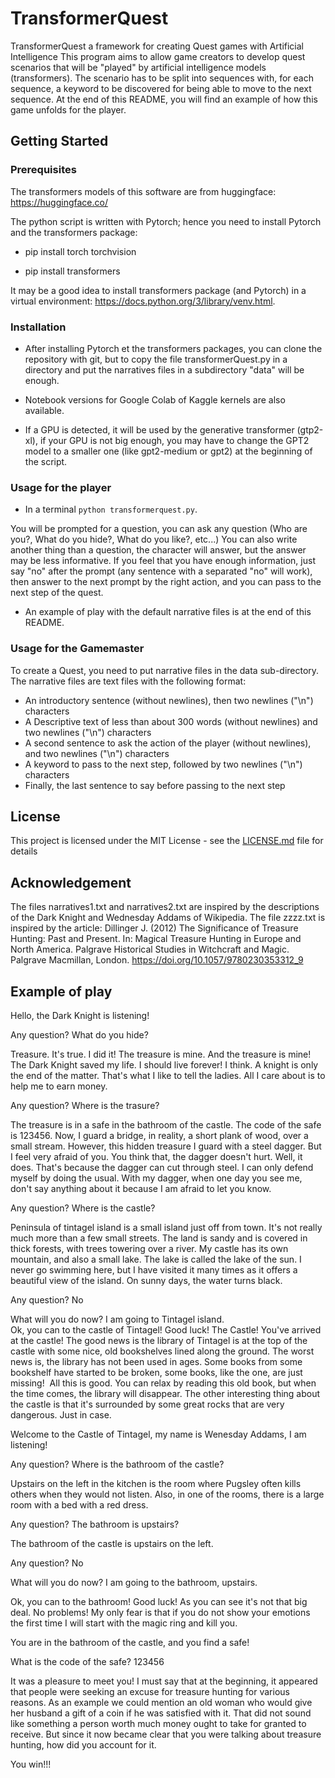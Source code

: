 # TransformerQuest
TransformerQuest a framework for creating Quest games with Artificial Intelligence
This program aims to allow game creators to develop quest scenarios that will be "played" by artificial intelligence models (transformers). The scenario has to be split into sequences with, for each sequence, a keyword to be discovered for being able to move to the next sequence. At the end of this README, you will find an example of how this game unfolds for the player.

## Getting Started

### Prerequisites

The transformers models of this software are from huggingface: https://huggingface.co/

The python script is written with Pytorch; hence you need to install Pytorch and the transformers package:

* pip install torch torchvision

* pip install transformers

It may be a good idea to install transformers package (and Pytorch) in a virtual environment: https://docs.python.org/3/library/venv.html.

### Installation

* After installing Pytorch et the transformers packages, you can clone the repository with git, but to copy the file transformerQuest.py in a directory and put the narratives files in a subdirectory "data" will be enough.

* Notebook versions for Google Colab of Kaggle kernels are also available.

* If a GPU is detected, it will be used by the generative transformer (gtp2-xl), if your GPU is not big enough, you may have to change the GPT2 model to a smaller one (like gpt2-medium or gpt2) at the beginning of the script.

### Usage for the player 

* In a terminal ```python transformerquest.py```.

You will be prompted for a question, you can ask any question (Who are you?, What do you hide?, What do you like?, etc...)
You can also write another thing than a question, the character will answer, but the answer may be less informative.
If you feel that you have enough information, just say "no" after the prompt (any sentence with a separated "no" will work), then answer to the next prompt by the right action, and you can pass to the next step of the quest.

* An example of play with the default narrative files is at the end of this README.

### Usage for the Gamemaster

To create a Quest, you need to put narrative files in the data sub-directory. The narrative files are text files with the following format:

* An introductory sentence (without newlines), then two newlines ("\n") characters
* A Descriptive text of less than about 300 words (without newlines) and two newlines ("\n") characters
* A second sentence to ask the action of the player (without newlines), and two newlines ("\n") characters
* A keyword to pass to the next step, followed by two newlines ("\n") characters
* Finally, the last sentence to say before passing to the next step


## License

This project is licensed under the MIT License - see the [LICENSE.md](LICENSE.md) file for details

## Acknowledgement
The files narratives1.txt and  narratives2.txt are inspired by the descriptions of the Dark Knight and Wednesday Addams of Wikipedia.
The file zzzz.txt is inspired by the article: Dillinger J. (2012) The Significance of Treasure Hunting: Past and Present. In: Magical Treasure Hunting in Europe and North America. Palgrave Historical Studies in Witchcraft and Magic. Palgrave Macmillan, London. https://doi.org/10.1057/9780230353312_9


## Example of play

Hello, the Dark Knight is listening!


Any question?
What do you hide?


Treasure. It's true. I did it! The treasure is mine. And the treasure is mine! The Dark Knight saved my life. I should live forever! I think. A knight is only the end of the matter. That's what I like to tell the ladies. All I care about is to help me to earn money.

Any question?
Where is the trasure?


The treasure is in a safe in the bathroom of the castle. The code of the safe is 123456. Now, I guard a bridge, in reality, a short plank of wood, over a small stream. However, this hidden treasure I guard with a steel dagger. But I feel very afraid of you. You think that, the dagger doesn't hurt. Well, it does. That's because the dagger can cut through steel. I can only defend myself by doing the usual. With my dagger, when one day you see me, don't say anything about it because I am afraid to let you know.

Any question?
Where is the castle?


Peninsula of tintagel island is a small island just off from town. It's not really much more than a few small streets. The land is sandy and is covered in thick forests, with trees towering over a river. My castle has its own mountain, and also a small lake. The lake is called the lake of the sun. I never go swimming here, but I have visited it many times as it offers a beautiful view of the island. On sunny days, the water turns black.

Any question?
No


What will you do now?
I am going to Tintagel island.        
Ok, you can to the castle of Tintagel! Good luck!
The Castle! You've arrived at the castle!
The good news is the library of Tintagel is at the top of the castle with some nice, old bookshelves lined along the ground. The worst news is, the library has not been used in ages. Some books from some bookshelf have started to be broken, some books, like the one, are just missing!
 All this is good. You can relax by reading this old book, but when the time comes, the library will disappear. The other interesting thing about the castle is that it's surrounded by some great rocks that are very dangerous. Just in case.


Welcome to the Castle of Tintagel,  my name is Wenesday Addams, I am listening!


Any question?
Where is the bathroom of the castle?


Upstairs on the left in the kitchen is the room where Pugsley often kills others when they would not listen. Also, in one of the rooms, there is a large room with a bed with a red dress.

Any question?
The bathroom is upstairs?


The bathroom of the castle is upstairs on the left.

Any question?
No


What will you do now?
I am going to the bathroom, upstairs.

Ok, you can to the bathroom! Good luck!
As you can see it's not that big deal. No problems! My only fear is that if you do not show your emotions the first time I will start with the magic ring and kill you.


You are in the bathroom of the castle, and you find a safe!

What is the code of the safe?
123456

It was a pleasure to meet you!
I must say that at the beginning, it appeared that people were seeking an excuse for treasure hunting for various reasons. As an example we could mention an old woman who would give her husband a gift of a coin if he was satisfied with it. That did not sound like something a person worth much money ought to take for granted to receive.
But since it now became clear that you were talking about treasure hunting, how did you account for it.

You win!!!
